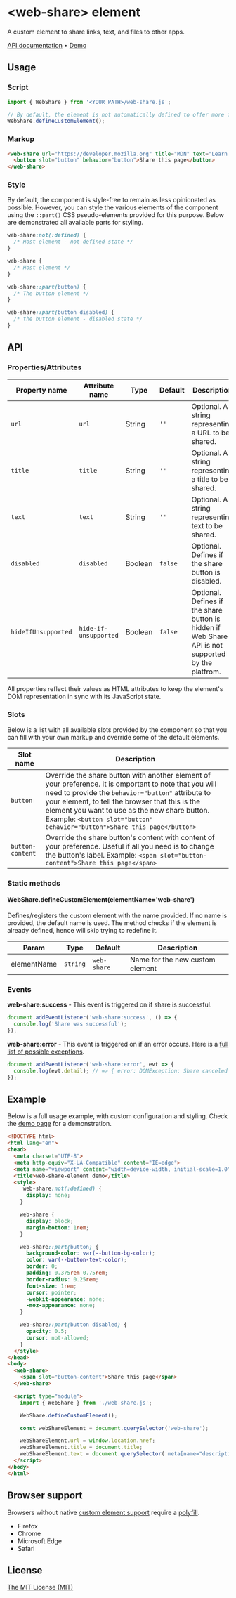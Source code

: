 [demo]: https://georapbox.github.io/web-share-element/
[support]: https://caniuse.com/#feat=custom-elementsv1
[exceptions]: https://developer.mozilla.org/en-US/docs/Web/API/Navigator/share#exceptions
[polyfill]: https://github.com/webcomponents/polyfills/tree/master/packages/custom-elements
[license]: https://georapbox.mit-license.org/@2022

# &lt;web-share&gt; element

A custom element to share links, text, and files to other apps.

[API documentation](#api) &bull; [Demo][demo]

## Usage

### Script

```js
import { WebShare } from '<YOUR_PATH>/web-share.js';

// By default, the element is not automatically defined to offer more flexibility.
WebShare.defineCustomElement();
```

### Markup

```html
<web-share url="https://developer.mozilla.org" title="MDN" text="Learn web development on MDN!">
  <button slot="button" behavior="button">Share this page</button>
</web-share>
```

### Style

By default, the component is style-free to remain as less opinionated as possible. However, you can style the various elements of the component using the `::part()` CSS pseudo-elements provided for this purpose. Below are demonstrated all available parts for styling.

```css
web-share:not(:defined) {
  /* Host element - not defined state */
}

web-share {
  /* Host element */
}

web-share::part(button) {
  /* The button element */
}

web-share::part(button disabled) {
  /* the button element - disabled state */
}
```

## API

### Properties/Attributes
| Property name | Attribute name | Type | Default | Description |
| ------------- | -------------- | ---- | ------- | ----------- |
| `url` | `url` | String | `''` | Optional. A string representing a URL to be shared. |
| `title` | `title` | String | `''` | Optional. A string representing a title to be shared. |
| `text` | `text` | String | `''` | Optional. A string representing text to be shared. |
| `disabled` | `disabled` | Boolean | `false` | Optional. Defines if the share button is disabled. |
| `hideIfUnsupported` | `hide-if-unsupported` | Boolean | `false` | Optional. Defines if the share button is hidden if Web Share API is not supported by the platfrom. |

All properties reflect their values as HTML attributes to keep the element's DOM representation in sync with its JavaScript state.

### Slots

Below is a list with all available slots provided by the component so that you can fill with your own markup and override some of the default elements.

| Slot name | Description |
| ------------------- | ----------- |
| `button` | Override the share button with another element of your preference. It is omportant to note that you will need to provide the `behavior="button"` attribute to your element, to tell the browser that this is the element you want to use as the new share button. Example: `<button slot="button" behavior="button">Share this page</button>` |
| `button-content` | Override the share button's content with content of your preference. Useful if all you need is to change the button's label. Example: `<span slot="button-content">Share this page</span>` |

### Static methods

#### WebShare.defineCustomElement(elementName='web-share')

Defines/registers the custom element with the name provided. If no name is provided, the default name is used. The method checks if the element is already defined, hence will skip trying to redefine it.

| Param | Type | Default | Description |
| ----- | ---- | ------- | ----------- |
| elementName | `string` | `web-share` | Name for the new custom element |

### Events

**web-share:success** - This event is triggered on if share is successful.

```js
document.addEventListener('web-share:success', () => {
  console.log('Share was successful');
});
```

**web-share:error** - This event is triggered on if an error occurs. Here is a [full list of possible exceptions][exceptions].

```js
document.addEventListener('web-share:error', evt => {
  console.log(evt.detail); // => { error: DOMException: Share canceled }
});
```

## Example

Below is a full usage example, with custom configuration and styling. Check the [demo page][demo] for a demonstration.

```html
<!DOCTYPE html>
<html lang="en">
<head>
  <meta charset="UTF-8">
  <meta http-equiv="X-UA-Compatible" content="IE=edge">
  <meta name="viewport" content="width=device-width, initial-scale=1.0">
  <title>web-share-element demo</title>
  <style>
     web-share:not(:defined) {
      display: none;
    }

    web-share {
      display: block;
      margin-bottom: 1rem;
    }

    web-share::part(button) {
      background-color: var(--button-bg-color);
      color: var(--button-text-color);
      border: 0;
      padding: 0.375rem 0.75rem;
      border-radius: 0.25rem;
      font-size: 1rem;
      cursor: pointer;
      -webkit-appearance: none;
      -moz-appearance: none;
    }

    web-share::part(button disabled) {
      opacity: 0.5;
      cursor: not-allowed;
    }
  </style>
</head>
<body>
  <web-share>
    <span slot="button-content">Share this page</span>
  </web-share>

  <script type="module">
    import { WebShare } from './web-share.js';

    WebShare.defineCustomElement();

    const webShareElement = document.querySelector('web-share');

    webShareElement.url = window.location.href;
    webShareElement.title = document.title;
    webShareElement.text = document.querySelector('meta[name="description"]').content;
  </script>
</body>
</html>
```

## Browser support

Browsers without native [custom element support][support] require a [polyfill][polyfill].

- Firefox
- Chrome
- Microsoft Edge
- Safari

## License

[The MIT License (MIT)][license]
